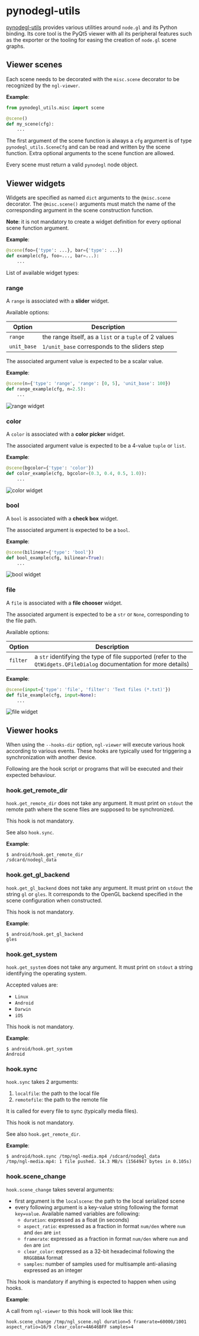 pynodegl-utils
==============

[pynodegl-utils][pynodegl-utils] provides various utilities around `node.gl`
and its Python binding. Its core tool is the PyQt5 viewer with all its
peripheral features such as the exporter or the tooling for easing the
creation of `node.gl` scene graphs.

[pynodegl-utils]: /pynodegl-utils


## Viewer scenes

Each scene needs to be decorated with the `misc.scene` decorator to be
recognized by the `ngl-viewer`.

**Example**:

```python
from pynodegl_utils.misc import scene

@scene()
def my_scene(cfg):
    ...
```

The first argument of the scene function is always a `cfg` argument is of type
`pynodegl_utils.SceneCfg` and can be read and written by the scene function.
Extra optional arguments to the scene function are allowed.

Every scene must return a valid `pynodegl` node object.


## Viewer widgets

Widgets are specified as named `dict` arguments to the `@misc.scene` decorator.
The `@misc.scene()` arguments must match the name of the corresponding argument
in the scene construction function.

**Note**: it is not mandatory to create a widget definition for every optional
scene function argument.

**Example**:

```python
@scene(foo={'type': ...}, bar={'type': ...})
def example(cfg, foo=..., bar=...):
    ...
```

List of available widget types:

### range

A `range` is associated with a **slider** widget.

Available options:

Option      | Description
----------- | -----------
`range`     | the range itself, as a `list` or a `tuple` of 2 values
`unit_base` | `1/unit_base` corresponds to the sliders step

The associated argument value is expected to be a scalar value.

**Example**:

```python
@scene(n={'type': 'range', 'range': [0, 5], 'unit_base': 100})
def range_example(cfg, n=2.5):
    ...
```

![range widget](img/widget-range.png)

### color

A `color` is associated with a **color picker** widget.

The associated argument value is expected to be a 4-value `tuple` or `list`.

**Example**:

```python
@scene(bgcolor={'type': 'color'})
def color_example(cfg, bgcolor=(0.3, 0.4, 0.5, 1.0)):
    ...
```

![color widget](img/widget-color.png)

### bool

A `bool` is associated with a **check box** widget.

The associated argument is expected to be a `bool`.

**Example**:

```python
@scene(bilinear={'type': 'bool'})
def bool_example(cfg, bilinear=True):
    ...
```

![bool widget](img/widget-bool.png)

### file

A `file` is associated with a **file chooser** widget.

The associated argument is expected to be a `str` or `None`, corresponding to
the file path.

Available options:

Option      | Description
----------- | -----------
`filter`    | a `str` identifying the type of file supported (refer to the `QtWidgets.QFileDialog` documentation for more details)

**Example**:

```python
@scene(input={'type': 'file', 'filter': 'Text files (*.txt)'})
def file_example(cfg, input=None):
    ...
```

![file widget](img/widget-file.png)


## Viewer hooks

When using the `--hooks-dir` option, `ngl-viewer` will execute various hook
according to various events. These hooks are typically used for triggering a
synchronization with another device.

Following are the hook script or programs that will be executed and their
expected behaviour.

### hook.get_remote_dir

`hook.get_remote_dir` does not take any argument. It must print on `stdout` the
remote path where the scene files are supposed to be synchronized.

This hook is not mandatory.

See also `hook.sync`.

**Example**:

```shell
$ android/hook.get_remote_dir
/sdcard/nodegl_data
```

### hook.get_gl_backend

`hook.get_gl_backend` does not take any argument. It must print on `stdout` the
string `gl` or `gles`. It corresponds to the OpenGL backend specified in the
scene configuration when constructed.

This hook is not mandatory.

**Example**:

```shell
$ android/hook.get_gl_backend
gles
```

### hook.get_system

`hook.get_system` does not take any argument. It must print on `stdout` a
string identifying the operating system.

Accepted values are:

- `Linux`
- `Android`
- `Darwin`
- `iOS`

This hook is not mandatory.

**Example**:

```shell
$ android/hook.get_system
Android
```

### hook.sync

`hook.sync` takes 2 arguments:

1. `localfile`: the path to the local file
2. `remotefile`: the path to the remote file

It is called for every file to sync (typically media files).

This hook is not mandatory.

See also `hook.get_remote_dir`.

**Example**:

```shell
$ android/hook.sync /tmp/ngl-media.mp4 /sdcard/nodegl_data
/tmp/ngl-media.mp4: 1 file pushed. 14.3 MB/s (1564947 bytes in 0.105s)
```

### hook.scene_change

`hook.scene_change` takes several arguments:

- first argument is the `localscene`: the path to the local serialized scene
- every following argument is a key-value string following the format
  `key=value`. Available named variables are following:
  - `duration`: expressed as a float (in seconds)
  - `aspect_ratio`: expressed as a fraction in format `num/den` where `num` and `den` are `int`
  - `framerate`: expressed as a fraction in format `num/den` where `num` and `den` are `int`
  - `clear_color`: expressed as a 32-bit hexadecimal following the `RRGGBBAA` format
  - `samples`: number of samples used for multisample anti-aliasing expressed as an integer

This hook is mandatory if anything is expected to happen when using hooks.

**Example**:

A call from `ngl-viewer` to this hook will look like this:

```shell
hook.scene_change /tmp/ngl_scene.ngl duration=5 framerate=60000/1001 aspect_ratio=16/9 clear_color=4A646BFF samples=4
```
